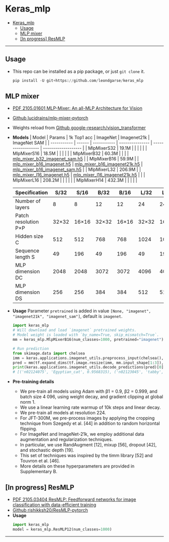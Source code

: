 # Keras_mlp
<!-- TOC depthFrom:1 depthTo:6 withLinks:1 updateOnSave:1 orderedList:0 -->

- [Keras_mlp](#kerasmlp)
	- [Usage](#usage)
	- [MLP mixer](#mlp-mixer)
	- [[In progress] ResMLP](#in-progress-resmlp)

<!-- /TOC -->
***

## Usage
  - This repo can be installed as a pip package, or just `git clone` it.
    ```py
    pip install -U git+https://github.com/leondgarse/keras_mlp
    ```
## MLP mixer
  - [PDF 2105.01601 MLP-Mixer: An all-MLP Architecture for Vision](https://arxiv.org/pdf/2105.01601.pdf)
  - [Github lucidrains/mlp-mixer-pytorch](https://github.com/lucidrains/mlp-mixer-pytorch)
  - Weights reload from [Github google-research/vision_transformer](https://github.com/google-research/vision_transformer#available-mixer-models)
  - **Models**
    | Model       | Params | 1k Top1 acc | ImageNet | Imagenet21k | ImageNet SAM |
    | ----------- | ------ | ----------- | --------------- | ------------------ | ------------------- |
    | MlpMixerS32 | 19.1M  |             |                 |                    |                     |
    | MlpMixerS16 | 18.5M  |             |                 |                    |                     |
    | MlpMixerB32 | 60.3M  |             |                 |                    | [mlp_mixer_b32_imagenet_sam.h5](https://github.com/leondgarse/keras_mlp/releases/download/mlp_mixer/mlp_mixer_b32_imagenet_sam.h5) |
    | MlpMixerB16 | 59.9M  |             | [mlp_mixer_b16_imagenet.h5](https://github.com/leondgarse/keras_mlp/releases/download/mlp_mixer/mlp_mixer_b16_imagenet.h5) | [mlp_mixer_b16_imagenet21k.h5](https://github.com/leondgarse/keras_mlp/releases/download/mlp_mixer/mlp_mixer_b16_imagenet21k.h5) | [mlp_mixer_b16_imagenet_sam.h5](https://github.com/leondgarse/keras_mlp/releases/download/mlp_mixer/mlp_mixer_b16_imagenet_sam.h5) |
    | MlpMixerL32 | 206.9M |             | [mlp_mixer_l16_imagenet.h5](https://github.com/leondgarse/keras_mlp/releases/download/mlp_mixer/mlp_mixer_l16_imagenet.h5) | [mlp_mixer_l16_imagenet21k.h5](https://github.com/leondgarse/keras_mlp/releases/download/mlp_mixer/mlp_mixer_l16_imagenet21k.h5) |                     |
    | MlpMixerL16 | 208.2M |             |                 |                    |                     |
    | MlpMixerH14 | 432.3M |             |                 |                    |                     |

    | Specification        | S/32  | S/16  | B/32  | B/16  | L/32  | L/16  | H/14  |
    | -------------------- | ----- | ----- | ----- | ----- | ----- | ----- | ----- |
    | Number of layers     | 8     | 8     | 12    | 12    | 24    | 24    | 32    |
    | Patch resolution P×P | 32×32 | 16×16 | 32×32 | 16×16 | 32×32 | 16×16 | 14×14 |
    | Hidden size C        | 512   | 512   | 768   | 768   | 1024  | 1024  | 1280  |
    | Sequence length S    | 49    | 196   | 49    | 196   | 49    | 196   | 256   |
    | MLP dimension DC     | 2048  | 2048  | 3072  | 3072  | 4096  | 4096  | 5120  |
    | MLP dimension DS     | 256   | 256   | 384   | 384   | 512   | 512   | 640   |
  - **Usage** Parameter `pretrained` is added in value `[None, "imagenet", "imagenet21k", "imagenet_sam"]`, default is `imagenet`.
    ```py
    import keras_mlp
    # Will download and load `imagenet` pretrained weights.
    # Model weight is loaded with `by_name=True, skip_mismatch=True`.
    mm = keras_mlp.MlpMixerB16(num_classes=1000, pretrained="imagenet")

    # Run prediction
    from skimage.data import chelsea
    imm = keras.applications.imagenet_utils.preprocess_input(chelsea(), mode='tf') # Chelsea the cat
    pred = mm(tf.expand_dims(tf.image.resize(imm, mm.input_shape[1:3]), 0)).numpy()
    print(keras.applications.imagenet_utils.decode_predictions(pred)[0])
    # [('n02124075', 'Egyptian_cat', 0.9568315), ('n02123045', 'tabby', 0.017994137), ...]
    ```
  - **Pre-training details**
    - We pre-train all models using Adam with β1 = 0.9, β2 = 0.999, and batch size 4 096, using weight decay, and gradient clipping at global norm 1.
    - We use a linear learning rate warmup of 10k steps and linear decay.
    - We pre-train all models at resolution 224.
    - For JFT-300M, we pre-process images by applying the cropping technique from Szegedy et al. [44] in addition to random horizontal flipping.
    - For ImageNet and ImageNet-21k, we employ additional data augmentation and regularization techniques.
    - In particular, we use RandAugment [12], mixup [56], dropout [42], and stochastic depth [19].
    - This set of techniques was inspired by the timm library [52] and Touvron et al. [46].
    - More details on these hyperparameters are provided in Supplementary B.
## [In progress] ResMLP
  - [PDF 2105.03404 ResMLP: Feedforward networks for image classification with data-efficient training](https://arxiv.org/pdf/2105.03404.pdf)
  - [Github rishikksh20/ResMLP-pytorch](https://github.com/rishikksh20/ResMLP-pytorch)
  - **Usage**
    ```py
    import keras_mlp
    model = keras_mlp.ResMLP12(num_classes=1000)
    ```
***
